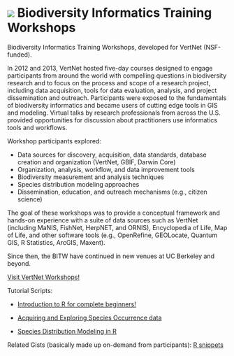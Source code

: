 ![](http://www.vertnet.org/images/VNLogo_Full_Transparent-303x85.png)  Biodiversity Informatics Training Workshops
====

Biodiversity Informatics Training Workshops, developed for VertNet (NSF-funded).

In 2012 and 2013, VertNet hosted five-day courses designed to engage participants from around the world with compelling questions in biodiversity research and to focus on the process and scope of a research project, including data acquisition, tools for data evaluation, analysis, and project dissemination and outreach. Participants were exposed to the fundamentals of biodiversity informatics and became users of cutting edge tools in GIS and modeling. Virtual talks by research professionals from across the U.S. provided opportunities for discussion about practitioners use informatics tools and workflows. 

Workshop participants explored:

* Data sources for discovery, acquisition, data standards, database creation and organization (VertNet, GBIF, Darwin Core)
* Organization, analysis, workflow, and data improvement tools
* Biodiversity measurement and analysis techniques
* Species distribution modeling approaches
* Dissemination, education, and outreach mechanisms (e.g., citizen science)

The goal of these workshops was to provide a conceptual framework and hands-on experience with a suite of data sources such as VertNet (including MaNIS, FishNet, HerpNET, and ORNIS), Encyclopedia of Life, Map of Life, and other software tools (e.g., OpenRefine, GEOLocate, Quantum GIS, R Statistics, ArcGIS, Maxent). 

Since then, the BITW have continued in new venues at UC Berkeley and beyond.


[Visit VertNet Workshops!](http://www.vertnet.org/resources/workshops.html)

Tutorial Scripts:

* [Introduction to R for complete beginners!](https://github.com/mkoo/BITW/blob/master/Tues.IntroductionR.r)

* [Acquiring and Exploring Species Occurrence data](https://github.com/mkoo/BITW/blob/master/Tues.Acquiring%26Exploring_species.r)

* [Species Distribution Modeling in R](https://github.com/mkoo/BITW/blob/master/SDM_Bioclim_maxent.R)

Related Gists (basically made up on-demand from participants): [R snippets](https://gist.github.com/mkoo)

